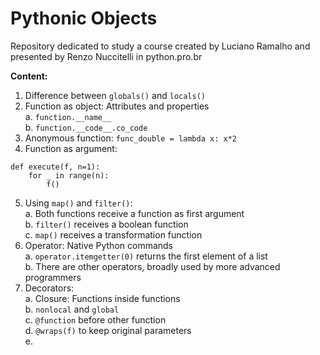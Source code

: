 # Pythonic Objects
Repository dedicated to study a course created by Luciano Ramalho and presented by Renzo Nuccitelli in python.pro.br

**Content:**  
1. Difference between `globals()` and `locals()`
2. Function as object: Attributes and properties  
    a. `function.__name__`  
    b. `function.__code__.co_code`  
3. Anonymous function: `func_double = lambda x: x*2`
4. Function as argument:
```
def execute(f, n=1):
    for _ in range(n):
        f()
```
5. Using `map()` and `filter()`:  
    a. Both functions receive a function as first argument  
    b. `filter()` receives a boolean function  
    c. `map()` receives a transformation function
6. Operator: Native Python commands  
    a. `operator.itemgetter(0)` returns the first element of a list  
    b. There are other operators, broadly used by more advanced programmers
7. Decorators:  
    a. Closure: Functions inside functions  
    b. `nonlocal` and `global`  
    c. `@function` before other function  
    d. `@wraps(f)` to keep original parameters  
    e.
